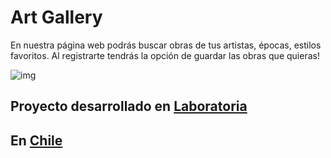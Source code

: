 # Art Gallery
En nuestra página web podrás buscar obras de tus artistas, épocas, estilos favoritos. Al registrarte tendrás la opción de guardar las obras que quieras!

![img](https://preview.ibb.co/iA5E77/artgallery.png)

## Proyecto desarrollado en [Laboratoria](http://laboratoria.la)


## En  [Chile](http://chile.com)
